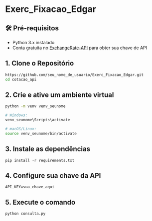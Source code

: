 # Exerc_Fixacao_Edgar

## 🛠️ Pré-requisitos

- Python 3.x instalado
- Conta gratuita no [ExchangeRate-API](https://www.exchangerate-api.com) para obter sua chave de API


## 1. Clone o Repositório

```bash
https://github.com/seu_nome_de_usuario/Exerc_Fixacao_Edgar.git
cd cotacao_api
```
## 2. Crie e ative um ambiente virtual

```bash
python -m venv venv_seunome

# Windows:
venv_seunome\Scripts\activate

# macOS/Linux:
source venv_seunome/bin/activate
```

## 3. Instale as dependências

```
pip install -r requirements.txt
```

## 4. Configure sua chave da API

```
API_KEY=sua_chave_aqui
```

## 5. Execute o comando

```
python consulta.py
```
